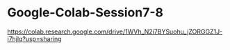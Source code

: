 # Google-Colab-Session7-8
https://colab.research.google.com/drive/1WVh_N2i7BYSuohu_jZORGGZ1J-i7hjlq?usp=sharing

